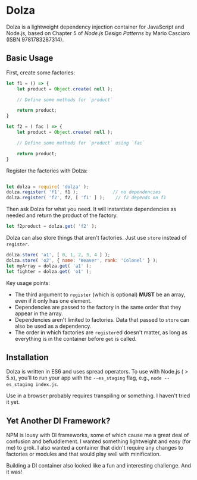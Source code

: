 # Dolza

Dolza is a lightweight dependency injection container for JavaScript and Node.js, based on Chapter 5 of _Node.js Design Patterns_ by Mario Casciaro (ISBN 9781783287314).

## Basic Usage

First, create some factories:

```js
let f1 = () => {
	let product = Object.create( null );

	// Define some methods for `product`

	return product;
}

let f2 = ( fac ) => {
	let product = Object.create( null );

	// Define some methods for `product` using `fac`

	return product;
}
```

Register the factories with Dolza:

```js

let dolza = require( 'dolza' );
dolza.register( 'f1', f1 );             // no dependencies
dolza.register( 'f2', f2, [ 'f1' ] );    // f2 depends on f1

```

Then ask Dolza for what you need. It will instantiate dependencies as needed and return the product of the factory.

```js
let f2product = dolza.get( 'f2' );
```

Dolza can also store things that aren't factories. Just use `store` instead of `register`.

```js
dolza.store( 'a1', [ 0, 1, 2, 3, 4 ] );
dolza.store( 'o2', { name: 'Weaver', rank: 'Colonel' } );
let myArray = dolza.get( 'a1' );
let fighter = dolza.get( 'o1' );
```

Key usage points:

+ The third argument to `register` (which is optional) **MUST** be an array, even if it only has one element.
+ Dependencies are passed to the factory in the same order that they appear in the array.
+ Dependencies aren't limited to factories. Data that passed to `store` can also be used as a dependency.
+ The order in which factories are `register`ed doesn't matter, as long as everything is in the container before `get` is called.

## Installation

Dolza is written in ES6 and uses spread operators. To use with Node.js ( > 5.x), you'll to run your app with the `--es_staging` flag, e.g., `node --es_staging index.js`.

Use in a browser probably requires transpiling or something. I haven't tried it yet.

## Yet Another DI Framework?

NPM is lousy with DI frameworks, some of which cause me a great deal of confusion and befuddlement. I wanted something lightweight and easy (for me) to grok. I also wanted a container that didn't require any changes to factories or modules and that would play well with minification.

Building a DI container also looked like a fun and interesting challenge. And it was!
